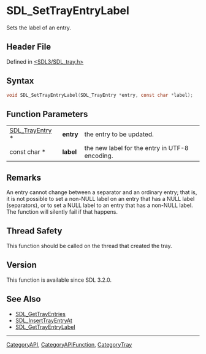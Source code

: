 # SDL_SetTrayEntryLabel

Sets the label of an entry.

## Header File

Defined in [<SDL3/SDL_tray.h>](https://github.com/libsdl-org/SDL/blob/main/include/SDL3/SDL_tray.h)

## Syntax

```c
void SDL_SetTrayEntryLabel(SDL_TrayEntry *entry, const char *label);
```

## Function Parameters

|                                  |           |                                                |
| -------------------------------- | --------- | ---------------------------------------------- |
| [SDL_TrayEntry](SDL_TrayEntry) * | **entry** | the entry to be updated.                       |
| const char *                     | **label** | the new label for the entry in UTF-8 encoding. |

## Remarks

An entry cannot change between a separator and an ordinary entry; that is,
it is not possible to set a non-NULL label on an entry that has a NULL
label (separators), or to set a NULL label to an entry that has a non-NULL
label. The function will silently fail if that happens.

## Thread Safety

This function should be called on the thread that created the tray.

## Version

This function is available since SDL 3.2.0.

## See Also

- [SDL_GetTrayEntries](SDL_GetTrayEntries)
- [SDL_InsertTrayEntryAt](SDL_InsertTrayEntryAt)
- [SDL_GetTrayEntryLabel](SDL_GetTrayEntryLabel)

----
[CategoryAPI](CategoryAPI), [CategoryAPIFunction](CategoryAPIFunction), [CategoryTray](CategoryTray)

